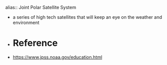 alias:: Joint Polar Satellite System

- a series of high tech satellites that will keep an eye on the weather and environment
- # Reference
- https://www.jpss.noaa.gov/education.html